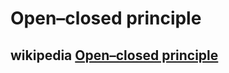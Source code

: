 # Open–closed principle



## wikipedia [Open–closed principle](https://en.wikipedia.org/wiki/Open%E2%80%93closed_principle)